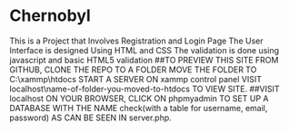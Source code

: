 # Chernobyl
This is a Project that Involves Registration and Login Page 
The User Interface is designed Using HTML and CSS 
The validation is done using javascript and basic HTML5 validation 
##TO PREVIEW THIS SITE FROM GITHUB, CLONE THE REPO TO A FOLDER
 MOVE THE FOLDER TO C:\xammp\htdocs
 START A SERVER ON xammp control panel
VISIT localhost\name-of-folder-you-moved-to-htdocs TO VIEW SITE.
##VISIT localhost ON YOUR BROWSER, CLICK ON phpmyadmin TO SET UP A DATABASE WITH THE NAME check(with a table for username, email, password) AS CAN BE SEEN IN server.php.
